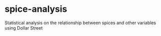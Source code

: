 # spice-analysis
Statistical analysis on the relationship between spices and other variables using Dollar Street 
